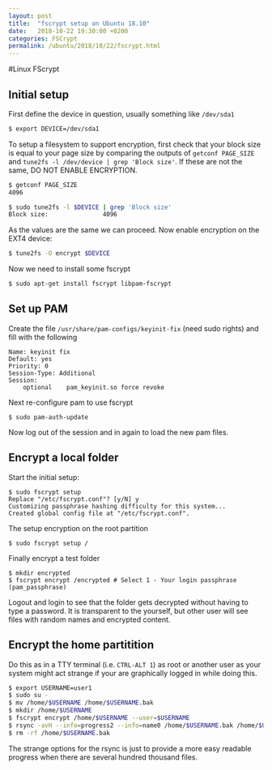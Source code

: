 ```yaml
---
layout: post
title:  "fscrypt setup on Ubuntu 18.10"
date:   2018-10-22 19:30:00 +0200
categories: FSCrypt
permalink: /ubuntu/2018/10/22/fscrypt.html
---
```

#Linux FScrypt

## Initial setup
First define the device in question, usually something like `/dev/sda1`
```bash
$ export DEVICE=/dev/sda1
```

To setup a filesystem to support encryption, first check that your block size is equal to your page size by comparing the outputs of `getconf PAGE_SIZE` and `tune2fs -l /dev/device | grep 'Block size'`. If these are not the same, DO NOT ENABLE ENCRYPTION.

```bash
$ getconf PAGE_SIZE
4096
```
```bash
$ sudo tune2fs -l $DEVICE | grep 'Block size'
Block size:               4096
```
As the values are the same we can proceed. Now enable encryption on the EXT4 device:


```bash
$ tune2fs -O encrypt $DEVICE
```

Now we need to install some fscrypt

```bash
$ sudo apt-get install fscrypt libpam-fscrypt
```

## Set up PAM
Create the file `/usr/share/pam-configs/keyinit-fix` (need sudo rights) and fill with the following
```text
Name: keyinit fix
Default: yes
Priority: 0
Session-Type: Additional
Session:
	optional	pam_keyinit.so force revoke
```

Next re-configure pam to use fscrypt
```
$ sudo pam-auth-update
```
Now log out of the session and in again to load the new pam files.

## Encrypt a local folder

Start the initial setup:
```
$ sudo fscrypt setup
Replace "/etc/fscrypt.conf"? [y/N] y
Customizing passphrase hashing difficulty for this system...
Created global config file at "/etc/fscrypt.conf".
```
The setup encryption on the root partition
```
$ sudo fscrypt setup /
```
Finally encrypt a test folder
```
$ mkdir encrypted
$ fscrypt encrypt /encrypted # Select 1 - Your login passphrase (pam_passphrase)
```
Logout and login to see that the folder gets decrypted without having to type a password. It is transparent to the yourself, but other user will see files with random names and encrypted content. 

## Encrypt the home partitition
Do this as in a TTY terminal (i.e. `CTRL-ALT 1`) as root or another user as your system might act strange if your are graphically logged in while doing this. 

```bash
$ export USERNAME=user1
$ sudo su -
$ mv /home/$USERNAME /home/$USERNAME.bak
$ mkdir /home/$USERNAME
$ fscrypt encrypt /home/$USERNAME --user=$USERNAME
$ rsync -avH --info=progress2 --info=name0 /home/$USERNAME.bak /home/$USERNAME
$ rm -rf /home/$USERNAME.bak
```
The strange options for the rsync is just to provide a more easy readable progress when there are several hundred thousand files. 
